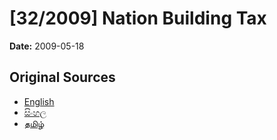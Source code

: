 # [32/2009] Nation Building Tax

**Date:** 2009-05-18

## Original Sources

- [English](https://documents.gov.lk/view/acts/2009/5/32-2009_E.pdf)
- [සිංහල](https://documents.gov.lk/view/acts/2009/5/32-2009_S.pdf)
- [தமிழ்](https://documents.gov.lk/view/acts/2009/5/32-2009_T.pdf)
